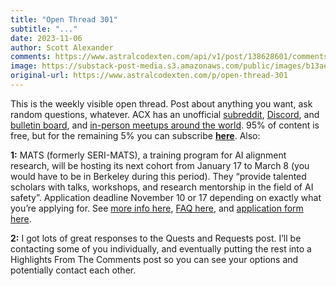 ```yaml
---
title: "Open Thread 301"
subtitle: "..."
date: 2023-11-06
author: Scott Alexander
comments: https://www.astralcodexten.com/api/v1/post/138628601/comments?&all_comments=true
image: https://substack-post-media.s3.amazonaws.com/public/images/b13ae80b-dc68-4288-80fc-951b959a7242_251x255.png
original-url: https://www.astralcodexten.com/p/open-thread-301
---
```

This is the weekly visible open thread. Post about anything you want, ask random questions, whatever. ACX has an unofficial [subreddit](https://www.reddit.com/r/slatestarcodex/), [Discord](https://discord.gg/RTKtdut), and [bulletin board](https://www.datasecretslox.com/index.php), and [in-person meetups around the world](https://www.lesswrong.com/community?filters%5B0%5D=SSC). 95% of content is free, but for the remaining 5% you can subscribe **[here](https://astralcodexten.substack.com/subscribe?)**. Also:

**1:** MATS (formerly SERI-MATS), a training program for AI alignment research, will be hosting its next cohort from January 17 to March 8 (you would have to be in Berkeley during this period). They “provide talented scholars with talks, workshops, and research mentorship in the field of AI safety”. Application deadline November 10 or 17 depending on exactly what you’re applying for. See [more info here](https://www.matsprogram.org/), [FAQ here](https://www.matsprogram.org/faqs), and [application form here](https://airtable.com/appxum3Sqh7TdDvdg/shrtfHWhRFZdkhaIM).

**2:** I got lots of great responses to the Quests and Requests post. I’ll be contacting some of you individually, and eventually putting the rest into a Highlights From The Comments post so you can see your options and potentially contact each other.

